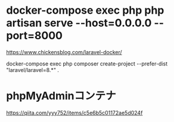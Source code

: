 # docker-compose exec php php artisan serve --host=0.0.0.0 --port=8000
https://www.chickensblog.com/laravel-docker/

docker-compose exec php composer create-project --prefer-dist "laravel/laravel=8.*" .

# phpMyAdminコンテナ
https://qiita.com/yyy752/items/c5e6b5c01172ae5d024f


